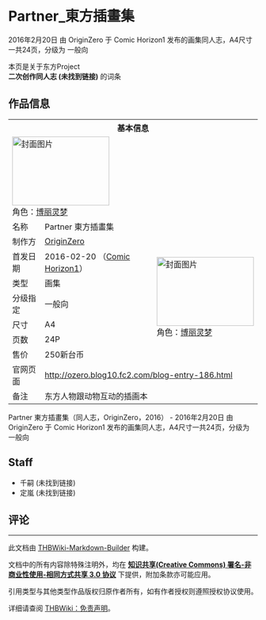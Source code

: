 # Partner_東方插畫集

<!-- source html: G:\repos\THBWiki-Markdown-Builder\THBWikiMarkdown\Temp\main\3\30\ns0%3APartner_%E6%9D%B1%E6%96%B9%E6%8F%92%E7%95%AB%E9%9B%86.html -->

2016年2月20日 由 OriginZero 于 Comic Horizon1 发布的画集同人志，A4尺寸一共24页，分级为 一般向

本页是关于东方Project  
 **二次创作同人志 (未找到链接)** 的词条
## 作品信息

<table><tbody><tr><th colspan="3">基本信息</th></tr><tr><td class="cover-artwork-mobile" colspan="2"><a href="./文件-Partner_東方插畫集封面.jpg.md" class="image" title="封面图片"><img alt="封面图片" src="https://upload.thwiki.cc/thumb/4/4c/Partner_%E6%9D%B1%E6%96%B9%E6%8F%92%E7%95%AB%E9%9B%86%E5%B0%81%E9%9D%A2.jpg/196px-Partner_%E6%9D%B1%E6%96%B9%E6%8F%92%E7%95%AB%E9%9B%86%E5%B0%81%E9%9D%A2.jpg" decoding="async" loading="lazy" width="196" height="139" srcset="https://upload.thwiki.cc/thumb/4/4c/Partner_%E6%9D%B1%E6%96%B9%E6%8F%92%E7%95%AB%E9%9B%86%E5%B0%81%E9%9D%A2.jpg/294px-Partner_%E6%9D%B1%E6%96%B9%E6%8F%92%E7%95%AB%E9%9B%86%E5%B0%81%E9%9D%A2.jpg 1.5x, https://upload.thwiki.cc/thumb/4/4c/Partner_%E6%9D%B1%E6%96%B9%E6%8F%92%E7%95%AB%E9%9B%86%E5%B0%81%E9%9D%A2.jpg/392px-Partner_%E6%9D%B1%E6%96%B9%E6%8F%92%E7%95%AB%E9%9B%86%E5%B0%81%E9%9D%A2.jpg 2x" data-file-width="500" data-file-height="355"></a><div class="cover-char">角色：<a href="./博丽灵梦.md" title="博丽灵梦">博丽灵梦</a></div></td>
</tr><tr><td class="label">名称</td><td colspan="2"> Partner 東方插畫集 </td></tr><tr><td class="label">制作方</td><td><a href="./OriginZero.md" title="OriginZero">OriginZero</a></td><td class="cover-artwork" rowspan="7" style="min-width:196px;"><a href="./文件-Partner_東方插畫集封面.jpg.md" class="image" title="封面图片"><img alt="封面图片" src="https://upload.thwiki.cc/thumb/4/4c/Partner_%E6%9D%B1%E6%96%B9%E6%8F%92%E7%95%AB%E9%9B%86%E5%B0%81%E9%9D%A2.jpg/196px-Partner_%E6%9D%B1%E6%96%B9%E6%8F%92%E7%95%AB%E9%9B%86%E5%B0%81%E9%9D%A2.jpg" decoding="async" loading="lazy" width="196" height="139" srcset="https://upload.thwiki.cc/thumb/4/4c/Partner_%E6%9D%B1%E6%96%B9%E6%8F%92%E7%95%AB%E9%9B%86%E5%B0%81%E9%9D%A2.jpg/294px-Partner_%E6%9D%B1%E6%96%B9%E6%8F%92%E7%95%AB%E9%9B%86%E5%B0%81%E9%9D%A2.jpg 1.5x, https://upload.thwiki.cc/thumb/4/4c/Partner_%E6%9D%B1%E6%96%B9%E6%8F%92%E7%95%AB%E9%9B%86%E5%B0%81%E9%9D%A2.jpg/392px-Partner_%E6%9D%B1%E6%96%B9%E6%8F%92%E7%95%AB%E9%9B%86%E5%B0%81%E9%9D%A2.jpg 2x" data-file-width="500" data-file-height="355"></a><div class="cover-char">角色：<a href="./博丽灵梦.md" title="博丽灵梦">博丽灵梦</a></div></td>
</tr><tr><td class="label">首发日期</td><td>2016-02-20&#160;（<a href="/展会作品列表?e=Comic+Horizon%231">Comic Horizon1</a>）</td></tr><tr><td class="label">类型</td><td>画集</td></tr><tr><td class="label">分级指定</td><td>一般向</td></tr><tr><td class="label">尺寸</td><td>A4</td></tr><tr><td class="label">页数</td><td>24P</td></tr><tr><td class="label">售价</td><td>250新台币</td></tr>
<tr><td class="label">官网页面</td><td colspan="2"><a rel="nofollow" class="external free" href="http://ozero.blog10.fc2.com/blog-entry-186.html">http://ozero.blog10.fc2.com/blog-entry-186.html</a></td></tr><tr><td class="label">备注</td><td colspan="2">东方人物跟动物互动的插画本</td></tr></tbody></table>

Partner 東方插畫集（同人志，OriginZero，2016） - 2016年2月20日 由 OriginZero 于 Comic Horizon1 发布的画集同人志，A4尺寸一共24页，分级为 一般向
## Staff
- 千嗣 (未找到链接)
- 定嵐 (未找到链接)

## 评论




---

此文档由 [THBWiki-Markdown-Builder](https://github.com/Delsin-Yu/THBWiki-Markdown-Builder) 构建。

文档中的所有内容除特殊注明外，均在 [**知识共享(Creative Commons) 署名-非商业性使用-相同方式共享 3.0 协议**](https://creativecommons.org/licenses/by-sa/3.0/deed.zh-hans) 下提供，附加条款亦可能应用。

引用类型与其他类型作品版权归原作者所有，如有作者授权则遵照授权协议使用。

详细请查阅 [THBWiki：免责声明](https://thbwiki.cc/THBWiki:%E5%85%8D%E8%B4%A3%E5%A3%B0%E6%98%8E)。


